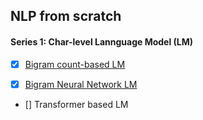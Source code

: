 ## NLP from scratch

#### Series 1: Char-level Lannguage Model (LM)

- [x] [Bigram count-based LM](https://nbviewer.org/github/swechhasingh/nlp-from-scratch/blob/main/bigram-LM.ipynb)

- [x] [Bigram Neural Network LM](https://nbviewer.org/github/swechhasingh/nlp-from-scratch/blob/main/bigram-nn-LM.ipynb)

- [] Transformer based LM